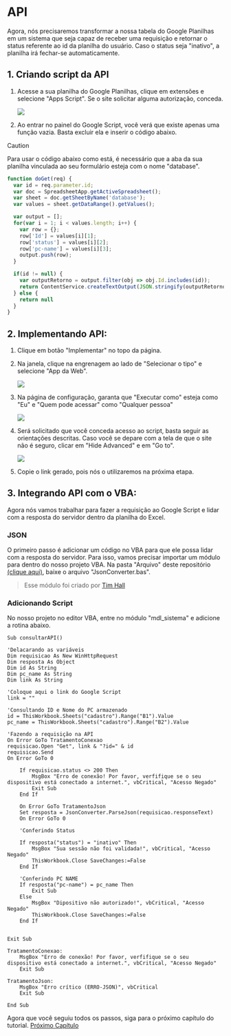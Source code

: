 # API
Agora, nós precisaremos transformar a nossa tabela do Google Planilhas em um sistema que seja capaz de receber uma requisição e retornar o status referente ao id da planilha do usuário. Caso o status seja "inativo", a planilha irá fechar-se automaticamente.

## 1. Criando script da API
1. Acesse a sua planilha do Google Planilhas, clique em extensões e selecione "Apps Script". Se o site solicitar alguma autorização, conceda.

    ![](https://imgur.com/mavOCin.jpg)
2. Ao entrar no painel do Google Script, você verá que existe apenas uma função vazia. Basta excluir ela e inserir o código abaixo.
> [!CAUTION]
> Para usar o código abaixo como está, é necessário que a aba da sua planilha vinculada ao seu formulário esteja com o nome "database".

```js
function doGet(req) {
  var id = req.parameter.id;
  var doc = SpreadsheetApp.getActiveSpreadsheet();
  var sheet = doc.getSheetByName('database');
  var values = sheet.getDataRange().getValues();

  var output = [];
  for(var i = 1; i < values.length; i++) {
    var row = {};
    row['Id'] = values[i][1];
    row['status'] = values[i][2];
    row['pc-name'] = values[i][3];
    output.push(row);
  }

  if(id != null) {
    var outputRetorno = output.filter(obj => obj.Id.includes(id));
    return ContentService.createTextOutput(JSON.stringify(outputRetorno[0])).setMimeType(ContentService.MimeType.JSON);
  } else {
    return null
  } 
}
```
## 2. Implementando API:
1. Clique em botão "Implementar" no topo da página.
2. Na janela, clique na engrenagem ao lado de "Selecionar o tipo" e selecione "App da Web".

    ![](https://imgur.com/iRkwx5A.jpg)
3. Na página de configuração, garanta que "Executar como" esteja como "Eu" e "Quem pode acessar" como "Qualquer pessoa" 

    ![](https://imgur.com/gEFZvpk.jpg)
4. Será solicitado que você conceda acesso ao script, basta seguir as orientações descritas. Caso você se depare com a tela de que o site não é seguro, clicar em "Hide Advanced" e em "Go to".

    ![](https://imgur.com/5dN1DJW.jpg)
5. Copie o link gerado, pois nós o utilizaremos na próxima etapa.

## 3. Integrando API com o VBA:
Agora nós vamos trabalhar para fazer a requisição ao Google Script e lidar com a resposta do servidor dentro da planilha do Excel.

### JSON
O primeiro passo é adicionar um código no VBA para que ele possa lidar com a resposta do servidor. Para isso, vamos precisar importar um módulo para dentro do nosso projeto VBA. Na pasta "Arquivo" deste repositório [(clique aqui)](/Arquivos/JsonConverter.bas), baixe o arquivo "JsonConverter.bas".

> Esse módulo foi criado por [Tim Hall](https://github.com/VBA-tools/VBA-JSON)

### Adicionando Script
No nosso projeto no editor VBA, entre no módulo "mdl_sistema" e adicione a rotina abaixo.

```vbnet
Sub consultarAPI()

'Delacarando as variáveis
Dim requisicao As New WinHttpRequest
Dim resposta As Object
Dim id As String
Dim pc_name As String
Dim link As String

'Coloque aqui o link do Google Script
link = ""

'Consultando ID e Nome do PC armazenado
id = ThisWorkbook.Sheets("cadastro").Range("B1").Value
pc_name = ThisWorkbook.Sheets("cadastro").Range("B2").Value

'Fazendo a requisição na API
On Error GoTo TratamentoConexao
requisicao.Open "Get", link & "?id=" & id
requisicao.Send
On Error GoTo 0

    If requisicao.status <> 200 Then
        MsgBox "Erro de conexão! Por favor, verfifique se o seu dispositivo está conectado a internet.", vbCritical, "Acesso Negado"
        Exit Sub
    End If

    On Error GoTo TratamentoJson
    Set resposta = JsonConverter.ParseJson(requisicao.responseText)
    On Error GoTo 0

    'Conferindo Status

    If resposta("status") = "inativo" Then
        MsgBox "Sua sessão não foi validada!", vbCritical, "Acesso Negado"
        ThisWorkbook.Close SaveChanges:=False
    End If

    'Conferindo PC NAME
    If resposta("pc-name") = pc_name Then
        Exit Sub
    Else
        MsgBox "Dipositivo não autorizado!", vbCritical, "Acesso Negado"
        ThisWorkbook.Close SaveChanges:=False
    End If
    

Exit Sub

TratamentoConexao:
    MsgBox "Erro de conexão! Por favor, verfifique se o seu dispositivo está conectado a internet.", vbCritical, "Acesso Negado"
    Exit Sub

TratamentoJson:
    MsgBox "Erro crítico (ERRO-JSON)", vbCritical
    Exit Sub

End Sub
```

Agora que você seguiu todos os passos, siga para o próximo capítulo do tutorial.
[Próximo Capítulo](/5-%20Finalização.md)